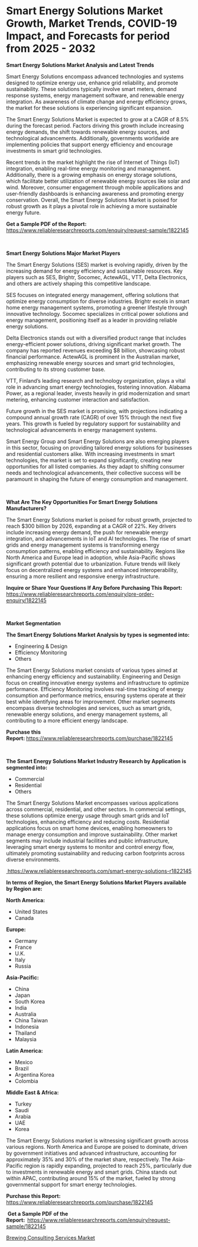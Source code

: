 <p><h1>Smart Energy Solutions Market Growth, Market Trends, COVID-19 Impact, and Forecasts for period from 2025 - 2032</h1></p><p><strong>Smart Energy Solutions Market Analysis and Latest Trends</strong></p>
<p><p>Smart Energy Solutions encompass advanced technologies and systems designed to optimize energy use, enhance grid reliability, and promote sustainability. These solutions typically involve smart meters, demand response systems, energy management software, and renewable energy integration. As awareness of climate change and energy efficiency grows, the market for these solutions is experiencing significant expansion.</p><p>The Smart Energy Solutions Market is expected to grow at a CAGR of 8.5% during the forecast period. Factors driving this growth include increasing energy demands, the shift towards renewable energy sources, and technological advancements. Additionally, governments worldwide are implementing policies that support energy efficiency and encourage investments in smart grid technologies.</p><p>Recent trends in the market highlight the rise of Internet of Things (IoT) integration, enabling real-time energy monitoring and management. Additionally, there is a growing emphasis on energy storage solutions, which facilitate better utilization of renewable energy sources like solar and wind. Moreover, consumer engagement through mobile applications and user-friendly dashboards is enhancing awareness and promoting energy conservation. Overall, the Smart Energy Solutions Market is poised for robust growth as it plays a pivotal role in achieving a more sustainable energy future.</p></p>
<p><strong>Get a Sample PDF of the Report:&nbsp;</strong> <a href="https://www.reliableresearchreports.com/enquiry/request-sample/1822145?utm_campaign=3012&utm_medium=2&utm_source=Github&utm_content=ia&utm_term=09032025&utm_id=smart-energy-solutions">https://www.reliableresearchreports.com/enquiry/request-sample/1822145</a></p>
<p>&nbsp;</p>
<p><strong>Smart Energy Solutions Major Market Players</strong></p>
<p><p>The Smart Energy Solutions (SES) market is evolving rapidly, driven by the increasing demand for energy efficiency and sustainable resources. Key players such as SES, Brightr, Socomec, ActewAGL, VTT, Delta Electronics, and others are actively shaping this competitive landscape.</p><p>SES focuses on integrated energy management, offering solutions that optimize energy consumption for diverse industries. Brightr excels in smart home energy management systems, promoting a greener lifestyle through innovative technology. Socomec specializes in critical power solutions and energy management, positioning itself as a leader in providing reliable energy solutions.</p><p>Delta Electronics stands out with a diversified product range that includes energy-efficient power solutions, driving significant market growth. The company has reported revenues exceeding $8 billion, showcasing robust financial performance. ActewAGL is prominent in the Australian market, emphasizing renewable energy sources and smart grid technologies, contributing to its strong customer base.</p><p>VTT, Finland’s leading research and technology organization, plays a vital role in advancing smart energy technologies, fostering innovation. Alabama Power, as a regional leader, invests heavily in grid modernization and smart metering, enhancing customer interaction and satisfaction.</p><p>Future growth in the SES market is promising, with projections indicating a compound annual growth rate (CAGR) of over 15% through the next five years. This growth is fueled by regulatory support for sustainability and technological advancements in energy management systems.</p><p>Smart Energy Group and Smart Energy Solutions are also emerging players in this sector, focusing on providing tailored energy solutions for businesses and residential customers alike. With increasing investments in smart technologies, the market is set to expand significantly, creating new opportunities for all listed companies. As they adapt to shifting consumer needs and technological advancements, their collective success will be paramount in shaping the future of energy consumption and management.</p></p>
<p>&nbsp;</p>
<p><strong>What Are The Key Opportunities For Smart Energy Solutions Manufacturers?</strong></p>
<p><p>The Smart Energy Solutions market is poised for robust growth, projected to reach $300 billion by 2026, expanding at a CAGR of 22%. Key drivers include increasing energy demand, the push for renewable energy integration, and advancements in IoT and AI technologies. The rise of smart grids and energy management systems is transforming energy consumption patterns, enabling efficiency and sustainability. Regions like North America and Europe lead in adoption, while Asia-Pacific shows significant growth potential due to urbanization. Future trends will likely focus on decentralized energy systems and enhanced interoperability, ensuring a more resilient and responsive energy infrastructure.</p></p>
<p><strong>Inquire or Share Your Questions If Any Before Purchasing This Report:</strong> <a href="https://www.reliableresearchreports.com/enquiry/pre-order-enquiry/1822145?utm_campaign=3012&utm_medium=2&utm_source=Github&utm_content=ia&utm_term=09032025&utm_id=smart-energy-solutions">https://www.reliableresearchreports.com/enquiry/pre-order-enquiry/1822145</a></p>
<p>&nbsp;</p>
<p><strong>Market Segmentation</strong></p>
<p><strong>The Smart Energy Solutions Market Analysis by types is segmented into:</strong></p>
<p><ul><li>Engineering & Design</li><li>Efficiency Monitoring</li><li>Others</li></ul></p>
<p><p>The Smart Energy Solutions market consists of various types aimed at enhancing energy efficiency and sustainability. Engineering and Design focus on creating innovative energy systems and infrastructure to optimize performance. Efficiency Monitoring involves real-time tracking of energy consumption and performance metrics, ensuring systems operate at their best while identifying areas for improvement. Other market segments encompass diverse technologies and services, such as smart grids, renewable energy solutions, and energy management systems, all contributing to a more efficient energy landscape.</p></p>
<p><strong>Purchase this Report:&nbsp;</strong><a href="https://www.reliableresearchreports.com/purchase/1822145?utm_campaign=3012&utm_medium=2&utm_source=Github&utm_content=ia&utm_term=09032025&utm_id=smart-energy-solutions">https://www.reliableresearchreports.com/purchase/1822145</a></p>
<p>&nbsp;</p>
<p><strong>The Smart Energy Solutions Market Industry Research by Application is segmented into:</strong></p>
<p><ul><li>Commercial</li><li>Residential</li><li>Others</li></ul></p>
<p><p>The Smart Energy Solutions Market encompasses various applications across commercial, residential, and other sectors. In commercial settings, these solutions optimize energy usage through smart grids and IoT technologies, enhancing efficiency and reducing costs. Residential applications focus on smart home devices, enabling homeowners to manage energy consumption and improve sustainability. Other market segments may include industrial facilities and public infrastructure, leveraging smart energy systems to monitor and control energy flow, ultimately promoting sustainability and reducing carbon footprints across diverse environments.</p></p>
<p><a href="https://www.reliableresearchreports.com/smart-energy-solutions-r1822145?utm_campaign=3012&utm_medium=2&utm_source=Github&utm_content=ia&utm_term=09032025&utm_id=smart-energy-solutions">&nbsp;https://www.reliableresearchreports.com/smart-energy-solutions-r1822145</a></p>
<p><strong>In terms of Region, the Smart Energy Solutions Market Players available by Region are:</strong></p>
<p>
    <p> <strong> North America: </strong>
        <ul>
            <li>United States</li>
            <li>Canada</li>
        </ul>
        </p> 
    <p> <strong> Europe: </strong>
        <ul>
            <li>Germany</li>
            <li>France</li>
            <li>U.K.</li>
            <li>Italy</li>
            <li>Russia</li>
        </ul>
        </p> 
    <p> <strong> Asia-Pacific: </strong>
        <ul>
            <li>China</li>
            <li>Japan</li>
            <li>South Korea</li>
            <li>India</li>
            <li>Australia</li>
            <li>China Taiwan</li>
            <li>Indonesia</li>
            <li>Thailand</li>
            <li>Malaysia</li>
        </ul>
        </p> 
    <p> <strong> Latin America: </strong>
        <ul>
            <li>Mexico</li>
            <li>Brazil</li>
            <li>Argentina Korea</li>
            <li>Colombia</li>
        </ul>
        </p> 
    <p> <strong> Middle East & Africa: </strong>
        <ul>
            <li>Turkey</li>
            <li>Saudi</li>
            <li>Arabia</li>
            <li>UAE</li>
            <li>Korea</li>
        </ul>
    </p>
    </p>
<p><p>The Smart Energy Solutions market is witnessing significant growth across various regions. North America and Europe are poised to dominate, driven by government initiatives and advanced infrastructure, accounting for approximately 35% and 30% of the market share, respectively. The Asia-Pacific region is rapidly expanding, projected to reach 25%, particularly due to investments in renewable energy and smart grids. China stands out within APAC, contributing around 15% of the market, fueled by strong governmental support for smart energy technologies.</p></p>
<p><strong>Purchase this Report: </strong><a href="https://www.reliableresearchreports.com/purchase/1822145?utm_campaign=3012&utm_medium=2&utm_source=Github&utm_content=ia&utm_term=09032025&utm_id=smart-energy-solutions">https://www.reliableresearchreports.com/purchase/1822145</a></p>
<p>&nbsp;<strong>Get a Sample PDF of the Report:&nbsp;&nbsp;</strong><a href="https://www.reliableresearchreports.com/enquiry/request-sample/1822145?utm_campaign=3012&utm_medium=2&utm_source=Github&utm_content=ia&utm_term=09032025&utm_id=smart-energy-solutions">https://www.reliableresearchreports.com/enquiry/request-sample/1822145</a></p>
<p><strong></strong></p>
<p><p><a href="https://github.com/genayziben/Market-Research-Report-List-1/blob/main/brewing-consulting-services-market.md?utm_campaign=3012&utm_medium=2&utm_source=Github&utm_content=ia&utm_term=09032025&utm_id=smart-energy-solutions">Brewing Consulting Services Market</a></p></p>